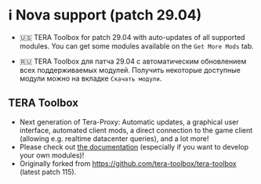 # :information_source: Nova support (patch 29.04)

* 🇺🇸 TERA Toolbox for patch 29.04 with auto-updates of all supported modules. You can get some modules available on the `Get More Mods` tab.

* 🇷🇺 TERA Toolbox для патча 29.04 с автоматическим обновлением всех поддерживаемых модулей. Получить некоторые доступные модули можно на вкладке `Скачать модули`.

## TERA Toolbox
* Next generation of Tera-Proxy: Automatic updates, a graphical user interface, automated client mods, a direct connection to the game client (allowing e.g. realtime datacenter queries), and a lot more!
* Please check out [the documentation](doc/main.md) (especially if you want to develop your own modules)!
* Originally forked from https://github.com/tera-toolbox/tera-toolbox (latest patch 115).
